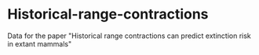# Historical-range-contractions
Data for the paper "Historical range contractions can predict extinction risk in extant mammals"
